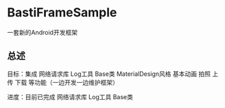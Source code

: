 # BastiFrameSample
一套新的Android开发框架

## 总述
目标：集成 网络请求库 Log工具 Base类 MaterialDesign风格 基本动画 拍照 上传 下载 等功能（一边开发一边维护框架）

进度：目前已完成 网络请求库 Log工具 Base类

